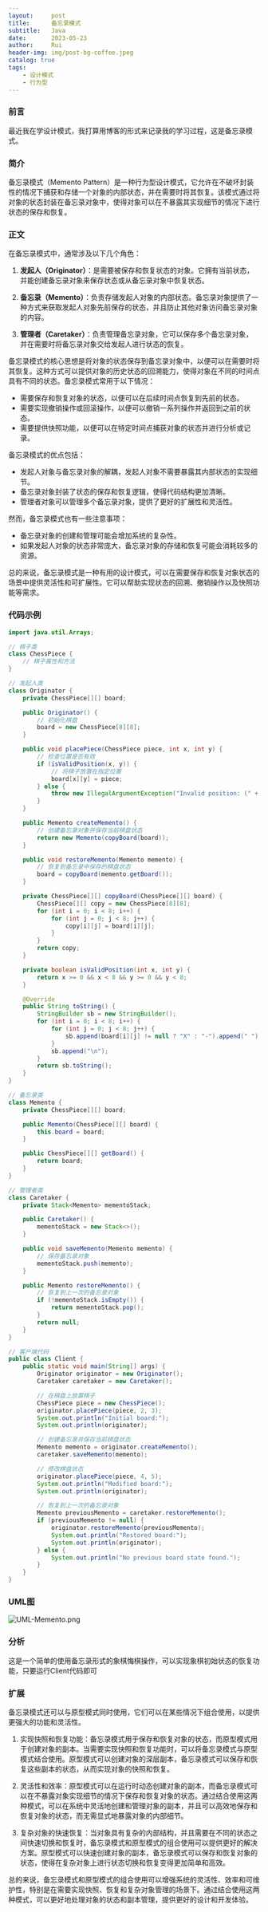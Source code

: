 ```yaml
---
layout:     post
title:      备忘录模式
subtitle:   Java
date:       2023-05-23
author:     Rui
header-img: img/post-bg-coffee.jpeg
catalog: true
tags:
    - 设计模式
    - 行为型
---
```

### 前言
最近我在学设计模式，我打算用博客的形式来记录我的学习过程，这是备忘录模式。
### 简介
备忘录模式（Memento Pattern）是一种行为型设计模式，它允许在不破坏封装性的情况下捕获和存储一个对象的内部状态，并在需要时将其恢复。该模式通过将对象的状态封装在备忘录对象中，使得对象可以在不暴露其实现细节的情况下进行状态的保存和恢复。
### 正文

在备忘录模式中，通常涉及以下几个角色：

1. **发起人（Originator）**：是需要被保存和恢复状态的对象。它拥有当前状态，并能创建备忘录对象来保存状态或从备忘录对象中恢复状态。

2. **备忘录（Memento）**：负责存储发起人对象的内部状态。备忘录对象提供了一种方式来获取发起人对象先前保存的状态，并且防止其他对象访问备忘录对象的内容。

3. **管理者（Caretaker）**：负责管理备忘录对象，它可以保存多个备忘录对象，并在需要时将备忘录对象交给发起人进行状态的恢复。

备忘录模式的核心思想是将对象的状态保存到备忘录对象中，以便可以在需要时将其恢复。这种方式可以提供对象的历史状态的回溯能力，使得对象在不同的时间点具有不同的状态。备忘录模式常用于以下情况：

- 需要保存和恢复对象的状态，以便可以在后续时间点恢复到先前的状态。
- 需要实现撤销操作或回滚操作，以便可以撤销一系列操作并返回到之前的状态。
- 需要提供快照功能，以便可以在特定时间点捕获对象的状态并进行分析或记录。

备忘录模式的优点包括：

- 发起人对象与备忘录对象的解耦，发起人对象不需要暴露其内部状态的实现细节。
- 备忘录对象封装了状态的保存和恢复逻辑，使得代码结构更加清晰。
- 管理者对象可以管理多个备忘录对象，提供了更好的扩展性和灵活性。

然而，备忘录模式也有一些注意事项：

- 备忘录对象的创建和管理可能会增加系统的复杂性。
- 如果发起人对象的状态非常庞大，备忘录对象的存储和恢复可能会消耗较多的资源。

总的来说，备忘录模式是一种有用的设计模式，可以在需要保存和恢复对象状态的场景中提供灵活性和可扩展性。它可以帮助实现状态的回溯、撤销操作以及快照功能等需求。
### 代码示例
```java
import java.util.Arrays;

// 棋子类
class ChessPiece {
    // 棋子属性和方法
}

// 发起人类
class Originator {
    private ChessPiece[][] board;

    public Originator() {
        // 初始化棋盘
        board = new ChessPiece[8][8];
    }

    public void placePiece(ChessPiece piece, int x, int y) {
        // 检查位置是否有效
        if (isValidPosition(x, y)) {
            // 将棋子放置在指定位置
            board[x][y] = piece;
        } else {
            throw new IllegalArgumentException("Invalid position: (" + x + ", " + y + ")");
        }
    }

    public Memento createMemento() {
        // 创建备忘录对象并保存当前棋盘状态
        return new Memento(copyBoard(board));
    }

    public void restoreMemento(Memento memento) {
        // 恢复到备忘录中保存的棋盘状态
        board = copyBoard(memento.getBoard());
    }

    private ChessPiece[][] copyBoard(ChessPiece[][] board) {
        ChessPiece[][] copy = new ChessPiece[8][8];
        for (int i = 0; i < 8; i++) {
            for (int j = 0; j < 8; j++) {
                copy[i][j] = board[i][j];
            }
        }
        return copy;
    }

    private boolean isValidPosition(int x, int y) {
        return x >= 0 && x < 8 && y >= 0 && y < 8;
    }

    @Override
    public String toString() {
        StringBuilder sb = new StringBuilder();
        for (int i = 0; i < 8; i++) {
            for (int j = 0; j < 8; j++) {
                sb.append(board[i][j] != null ? "X" : "-").append(" ");
            }
            sb.append("\n");
        }
        return sb.toString();
    }
}

// 备忘录类
class Memento {
    private ChessPiece[][] board;

    public Memento(ChessPiece[][] board) {
        this.board = board;
    }

    public ChessPiece[][] getBoard() {
        return board;
    }
}

// 管理者类
class Caretaker {
    private Stack<Memento> mementoStack;

    public Caretaker() {
        mementoStack = new Stack<>();
    }

    public void saveMemento(Memento memento) {
        // 保存备忘录对象
        mementoStack.push(memento);
    }

    public Memento restoreMemento() {
        // 恢复到上一次的备忘录对象
        if (!mementoStack.isEmpty()) {
            return mementoStack.pop();
        }
        return null;
    }
}

// 客户端代码
public class Client {
    public static void main(String[] args) {
        Originator originator = new Originator();
        Caretaker caretaker = new Caretaker();

        // 在棋盘上放置棋子
        ChessPiece piece = new ChessPiece();
        originator.placePiece(piece, 2, 3);
        System.out.println("Initial board:");
        System.out.println(originator);

        // 创建备忘录并保存当前棋盘状态
        Memento memento = originator.createMemento();
        caretaker.saveMemento(memento);

        // 修改棋盘状态
        originator.placePiece(piece, 4, 5);
        System.out.println("Modified board:");
        System.out.println(originator);

        // 恢复到上一次的备忘录对象
        Memento previousMemento = caretaker.restoreMemento();
        if (previousMemento != null) {
            originator.restoreMemento(previousMemento);
            System.out.println("Restored board:");
            System.out.println(originator);
        } else {
            System.out.println("No previous board state found.");
        }
    }
}

```
### UML图
![UML-Memento.png](https://i.postimg.cc/Gm5zMPv8/UML-Memento.png)

### 分析
这是一个简单的使用备忘录形式的象棋悔棋操作，可以实现象棋初始状态的恢复功能，只要运行Client代码即可
### 扩展
备忘录模式还可以与原型模式同时使用，它们可以在某些情况下组合使用，以提供更强大的功能和灵活性。

1. 实现快照和恢复功能：备忘录模式用于保存和恢复对象的状态，而原型模式用于创建对象的副本。当需要实现快照和恢复功能时，可以将备忘录模式与原型模式结合使用。原型模式可以创建对象的深层副本，备忘录模式可以保存和恢复这些副本的状态，从而实现对象的快照和恢复。

2. 灵活性和效率：原型模式可以在运行时动态创建对象的副本，而备忘录模式可以在不暴露对象实现细节的情况下保存和恢复对象的状态。通过结合使用这两种模式，可以在系统中灵活地创建和管理对象的副本，并且可以高效地保存和恢复对象的状态，而无需显式地暴露对象的内部细节。

3. 复杂对象的快速恢复：当对象具有复杂的内部结构，并且需要在不同的状态之间快速切换和恢复时，备忘录模式和原型模式的组合使用可以提供更好的解决方案。原型模式可以快速创建对象的副本，备忘录模式可以保存和恢复对象的状态，使得在复杂对象上进行状态切换和恢复变得更加简单和高效。

总的来说，备忘录模式和原型模式的组合使用可以增强系统的灵活性、效率和可维护性，特别是在需要实现快照、恢复和复杂对象管理的场景下。通过结合使用这两种模式，可以更好地处理对象的状态和副本管理，提供更好的设计和开发体验。



